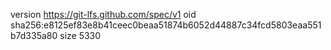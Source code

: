 version https://git-lfs.github.com/spec/v1
oid sha256:e8125ef83e8b41ceec0beaa51874b6052d44887c34fcd5803eaa551b7d335a80
size 5330
